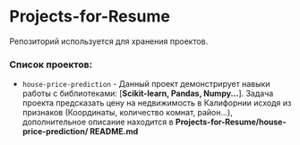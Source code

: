 # Projects-for-Resume

Репозиторий используется для хранения проектов.

### Список проектов:
* `house-price-prediction` - Данный проект демонстрирует навыки работы с библиотеками: [**Scikit-learn, Pandas, Numpy...**]. Задача проекта предсказать цену на недвижимость в Калифорнии исходя из признаков (Координаты, количество комнат, район...), дополнительное описание находится в **Projects-for-Resume/house-price-prediction/ README.md**
